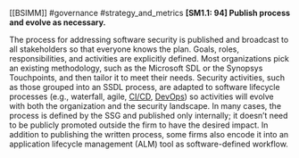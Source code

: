 [[BSIMM]] #governance #strategy_and_metrics
**[SM1.1: 94] Publish process and evolve as necessary.**


The process for addressing software security is published and broadcast to all stakeholders so that everyone knows the plan. Goals, roles, responsibilities, and activities are explicitly defined. Most organizations pick an existing methodology, such as the Microsoft SDL or the Synopsys Touchpoints, and then tailor it to meet their needs. Security activities, such as those grouped into an SSDL process, are adapted to software lifecycle processes (e.g., waterfall, agile, [CI/CD](https://www.synopsys.com/glossary/what-is-cicd.html), [DevOps](https://www.synopsys.com/glossary/what-is-devops.html)) so activities will evolve with both the organization and the security landscape. In many cases, the process is defined by the SSG and published only internally; it doesn’t need to be publicly promoted outside the firm to have the desired impact. In addition to publishing the written process, some firms also encode it into an application lifecycle management (ALM) tool as software-defined workflow.



